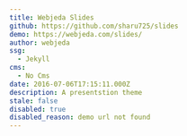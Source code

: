 ```yaml
---
title: Webjeda Slides
github: https://github.com/sharu725/slides
demo: https://webjeda.com/slides/
author: webjeda
ssg:
  - Jekyll
cms:
  - No Cms
date: 2016-07-06T17:15:11.000Z
description: A presentstion theme
stale: false
disabled: true
disabled_reason: demo url not found
---
```

